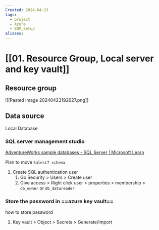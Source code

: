 ```yaml
---
Created: 2024-04-23
tags:
  - project
  - Azure
  - ENV_Setup
aliases:
---
```

# [[01. Resource Group, Local server and key vault]]


## Resource group

![[Pasted image 20240423192627.png]]

## Data source

Local Database
### SQL server management studio

[AdventureWorks sample databases - SQL Server | Microsoft Learn](https://learn.microsoft.com/en-us/sql/samples/adventureworks-install-configure?view=sql-server-ver16&tabs=ssms)

Plan to move `SalesLT schema`

1. Create SQL authentication user 
	1. Go Security > Users > Create user
	2. Give access > Right click user > properties > membership > `db_owner` or `db_datareader`

### Store the password in ==azure key vault== 

how to store password
1. Key vault > Object > Secrets > Generate/Import